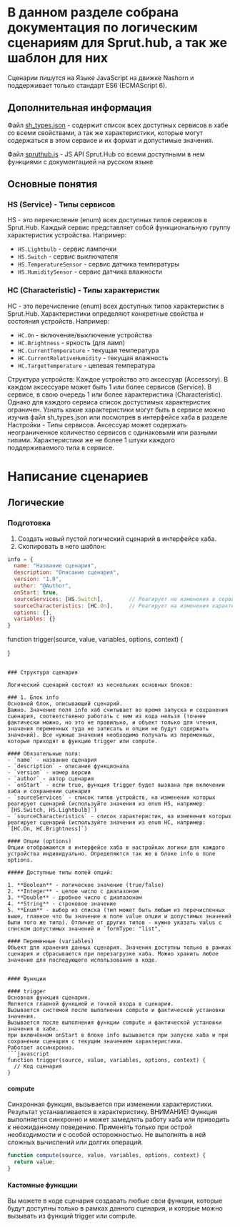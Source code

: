 # В данном разделе собрана документация по логическим сценариям для Sprut.hub, а так же шаблон для них

Сценарии пишутся на Языке JavaScript на движке Nashorn и поддерживает только стандарт ES6 (ECMAScript 6).

## Дополнительная информация
Файл [sh_types.json](./sh_types.json) - содержит список всех доступных сервисов в хабе со всеми свойствами, а так же характеристики, которые могут содержаться в этом сервисе и их формат и допустимые значения.

Файл [spruthub.js](./spruthub.js) - JS API Sprut.Hub со всеми доступными в нем функциями с документацией на русском языке

## Основные понятия

### HS (Service) - Типы сервисов
HS - это перечисление (enum) всех доступных типов сервисов в Sprut.Hub. Каждый сервис представляет собой функциональную группу характеристик устройства. Например:
- `HS.Lightbulb` - сервис лампочки
- `HS.Switch` - сервис выключателя  
- `HS.TemperatureSensor` - сервис датчика температуры
- `HS.HumiditySensor` - сервис датчика влажности

### HC (Characteristic) - Типы характеристик
HC - это перечисление (enum) всех доступных типов характеристик в Sprut.Hub. Характеристики определяют конкретные свойства и состояния устройств. Например:
- `HC.On` - включение/выключение устройства
- `HC.Brightness` - яркость (для ламп)
- `HC.CurrentTemperature` - текущая температура
- `HC.CurrentRelativeHumidity` - текущая влажность
- `HC.TargetTemperature` - целевая температура

Структура устройств: Каждое устройство это аксессуар (Accessory). В каждом аксессуаре может быть 1 или более сервисов (Service). В сервисе, в свою очередь 1 или более характеристика (Characteristic). Однако для каждого сервиса список достустимых характеристик ограничен. Узнать какие характеристики могут быть в сервисе можно изучив файл sh_types.json или посмотрев в интерфейсе хаба в разделе Настройки - Типы сервисов. Аксессуар может содержать неограниченное количество сервисов с одинаковыми или разными типами. Характеристики же не более 1 штуки каждого поддерживаемого типа в сервисе.



# Написание сценариев
## Логические

### Подготовка
1. Создать новый пустой логический сценарий в интерфейсе хаба.
2. Скопировать в него шаблон:
```javascript
info = {
  name: "Название сценария",
  description: "Описание сценария",
  version: "1.0",
  author: "@Author",
  onStart: true,
  sourceServices: [HS.Switch],        // Реагирует на изменения в сервисах типа Switch
  sourceCharacteristics: [HC.On],     // Реагирует на изменения характеристики On
  options: {},
  variables: {}
}
```

function trigger(source, value, variables, options, context) {

}
```

### Структура сценария

Логический сценарий состоит из нескольких основных блоков:

### 1. Блок info
Основной блок, описывающий сценарий.
Важно. Значение поля info хаб считывает во время запуска и сохранения сценария, соответственно работать с ним из кода нельзя (точнее фактически можно, но это не правильно, и объект только для чтения, значения переменных туда не записать и опции не будут содержать значений). Все нужные значения необходимо получать из переменных, которые приходят в функцию trigger или compute.

#### Обязательные поля:
- `name` - название сценария
- `description` - описание функционала
- `version` - номер версии
- `author` - автор сценария
- `onStart` - если true, функция trigger будет вызвана при включении хаба и сохранении сценария
- `sourceServices` - список типов устройств, на изменения которых реагирует сценарий (используйте значения из enum HS, например: `[HS.Switch, HS.Lightbulb]`)
- `sourceCharacteristics` - список характеристик, на изменения которых реагирует сценарий (используйте значения из enum HC, например: `[HC.On, HC.Brightness]`)

#### Опции (options)
Опции отображаются в интерфейсе хаба в настройках логики для каждого устройства индивидуально. Определяются так же в блоке info в поле options.

##### Доступные типы полей опций:

1. **Boolean** - логическое значение (true/false)
2. **Integer** - целое число с диапазоном
3. **Double** - дробное число с диапазоном
4. **String** - строковое значение
5. **Enum** - выбор из списка (тип может быть любым из перечисленных выше, главное что бы значение в поле value опции и допустимых значений были того же типа). Отличие от других типов - нужно указать valus с списком допустимых значений и `formType: "list",`

#### Переменные (variables)
Объект для хранения данных сценария. Значения доступны только в рамках сценария и сбрасываются при перезагрузке хаба. Можно хранить любое значение для последующего использования в коде.


#### Функции

#### trigger
Основная функция сценария.
Является главной функцией и точкой входа в сценарии.
Вызывается системой после выполнения compute и фактической установки значения. 
Вызывается после выполнения функции compute и фактической установки значения в хабе.
при включённом onStart в блоке info вызывается при запуске хаба и при сохранении сценария с текущим значением характеристики.
Работает ассинхронно.
```javascript
function trigger(source, value, variables, options, context) {
  // Код сценария
}
```

#### compute
Синхронная функция, вызывается при изменении характеристики. Результат устанавливается в характеристику.
ВНИМАНИЕ! Функция выполняется синхронно и может замедлять работу хаба или приводить к неожиданному поведению.
Применять только при острой необходимости и с особой осторожностью. Не выполнять в ней сложных вычислений или долгих операций.
```javascript
function compute(source, value, variables, options, context) {
  return value;
}
```

#### Кастомные функцции
Вы можете в коде сценария создавать любые свои функции, которые будут доступны только в рамках данного сценария, и которые можно вызывать из функций trigger или compute.
